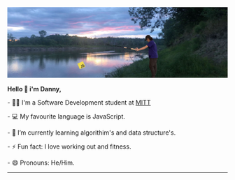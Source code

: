 <img src="https://github.com/Daniel-Sheptycki/Daniel-Sheptycki/blob/main/Background.jpg"/>
<p><b>Hello 👋 i'm Danny,</b></p>
<p>- 🧑‍🎓 I'm a Software Development student at <a href="https://mitt.ca" target="_blank">MITT</a></p>
<p>- 💻 My favourite language is JavaScript.</p>
<p>- 🌱 I’m currently learning algorithim's and data structure's.</p>
<p>- ⚡ Fun fact: I love working out and fitness.</p>
<p>- 😄 Pronouns: He/Him.</p>
<hr />



